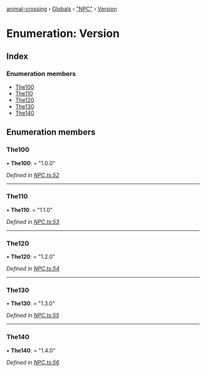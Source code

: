 [animal-crossing](../README.md) › [Globals](../globals.md) › ["NPC"](../modules/_npc_.md) › [Version](_npc_.version.md)

# Enumeration: Version

## Index

### Enumeration members

* [The100](_npc_.version.md#the100)
* [The110](_npc_.version.md#the110)
* [The120](_npc_.version.md#the120)
* [The130](_npc_.version.md#the130)
* [The140](_npc_.version.md#the140)

## Enumeration members

###  The100

• **The100**: = "1.0.0"

*Defined in [NPC.ts:52](https://github.com/Norviah/animal-crossing/blob/ac736df/module/types/NPC.ts#L52)*

___

###  The110

• **The110**: = "1.1.0"

*Defined in [NPC.ts:53](https://github.com/Norviah/animal-crossing/blob/ac736df/module/types/NPC.ts#L53)*

___

###  The120

• **The120**: = "1.2.0"

*Defined in [NPC.ts:54](https://github.com/Norviah/animal-crossing/blob/ac736df/module/types/NPC.ts#L54)*

___

###  The130

• **The130**: = "1.3.0"

*Defined in [NPC.ts:55](https://github.com/Norviah/animal-crossing/blob/ac736df/module/types/NPC.ts#L55)*

___

###  The140

• **The140**: = "1.4.0"

*Defined in [NPC.ts:56](https://github.com/Norviah/animal-crossing/blob/ac736df/module/types/NPC.ts#L56)*
